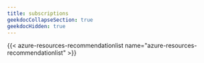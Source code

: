 ```yaml
---
title: subscriptions
geekdocCollapseSection: true
geekdocHidden: true
---
```


{{< azure-resources-recommendationlist name="azure-resources-recommendationlist" >}}
